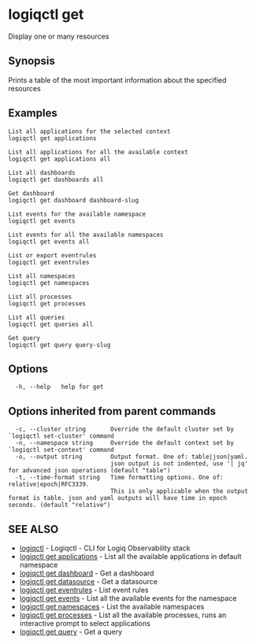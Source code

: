 # logiqctl get

Display one or many resources

## Synopsis

Prints a table of the most important information about the specified resources

## Examples

```text
List all applications for the selected context
logiqctl get applications

List all applications for all the available context
logiqctl get applications all

List all dashboards
logiqctl get dashboards all

Get dashboard
logiqctl get dashboard dashboard-slug

List events for the available namespace
logiqctl get events

List events for all the available namespaces
logiqctl get events all

List or export eventrules
logiqctl get eventrules

List all namespaces
logiqctl get namespaces

List all processes
logiqctl get processes

List all queries
logiqctl get queries all

Get query
logiqctl get query query-slug
```

## Options

```text
  -h, --help   help for get
```

## Options inherited from parent commands

```text
  -c, --cluster string       Override the default cluster set by `logiqctl set-cluster' command
  -n, --namespace string     Override the default context set by `logiqctl set-context' command
  -o, --output string        Output format. One of: table|json|yaml. 
                             json output is not indented, use '| jq' for advanced json operations (default "table")
  -t, --time-format string   Time formatting options. One of: relative|epoch|RFC3339. 
                             This is only applicable when the output format is table. json and yaml outputs will have time in epoch seconds. (default "relative")
```

## SEE ALSO

* [logiqctl](logiqctl.md)     - Logiqctl - CLI for Logiq Observability stack
* [logiqctl get applications](logiqctl_get_applications.md)     - List all the available applications in default namespace
* [logiqctl get dashboard](logiqctl_get_dashboard.md)     - Get a dashboard
* [logiqctl get datasource](logiqctl_get_datasource.md)     - Get a datasource
* [logiqctl get eventrules](logiqctl_get_eventrules.md)     - List event rules
* [logiqctl get events](logiqctl_get_events.md)     - List all the available events for the namespace
* [logiqctl get namespaces](logiqctl_get_namespaces.md)     - List the available namespaces
* [logiqctl get processes](logiqctl_get_processes.md)     - List all the available processes, runs an interactive prompt to select applications
* [logiqctl get query](logiqctl_get_query.md)     - Get a query


